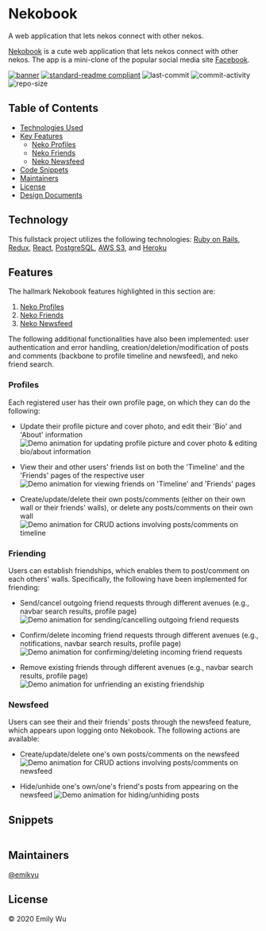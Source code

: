 # Nekobook
A web application that lets nekos connect with other nekos.

[Nekobook](https://nekobook.herokuapp.com) is a cute web application that lets nekos connect with other nekos. The app is a mini-clone of the popular social media site [Facebook](https://facebook.com).

[![banner](read_me/nekobook_timeline_v2.png)](https://nekobook.herokuapp.com/)
[![standard-readme compliant](https://img.shields.io/badge/standard--readme-OK-green.svg)](https://github.com/RichardLitt/standard-readme)
![last-commit](https://img.shields.io/github/last-commit/emikyu/nekobook)
![commit-activity](https://img.shields.io/github/commit-activity/m/emikyu/nekobook)
![repo-size](https://img.shields.io/github/repo-size/emikyu/nekobook)


## Table of Contents

- [Technologies Used](#technology)
- [Key Features](#features)
    - [Neko Profiles](#profiles)
    - [Neko Friends](#friending)
    - [Neko Newsfeed](#newsfeed)
- [Code Snippets](#snippets)
- [Maintainers](#maintainers)
- [License](#license)
- [Design Documents](https://github.com/emikyu/Nekobook/wiki)

## Technology

This fullstack project utilizes the following technologies: [Ruby on Rails](https://api.rubyonrails.org/), [Redux](https://redux.js.org/api/api-reference), [React](https://reactjs.org/docs/getting-started.html), [PostgreSQL](https://www.postgresql.org/), [AWS S3](https://docs.aws.amazon.com/s3/index.html), and [Heroku](https://devcenter.heroku.com/categories/reference)

## Features

The hallmark Nekobook features highlighted in this section are:
1. [Neko Profiles](#profiles)
2. [Neko Friends](#friending)
3. [Neko Newsfeed](#newsfeed)

The following additional functionalities have also been implemented: user authentication and error handling, creation/deletion/modification of posts and comments (backbone to profile timeline and newsfeed), and neko friend search.

### Profiles
Each registered user has their own profile page, on which they can do the following:
- Update their profile picture and cover photo, and edit their 'Bio' and 'About' information
![Demo animation for updating profile picture and cover photo & editing bio/about information](read_me/edit_profile.gif)


- View their and other users' friends list on both the 'Timeline' and the 'Friends' pages of the respective user
![Demo animation for viewing friends on 'Timeline' and 'Friends' pages](read_me/view_friends.gif)


- Create/update/delete their own posts/comments (either on their own wall or their friends' walls), or delete any posts/comments on their own wall
![Demo animation for CRUD actions involving posts/comments on timeline](read_me/posts_comments.gif)


### Friending
Users can establish friendships, which enables them to post/comment on each others' walls. Specifically, the following have been implemented for friending:
- Send/cancel outgoing friend requests through different avenues (e.g., navbar search results, profile page)
![Demo animation for sending/cancelling outgoing friend requests](read_me/outgoing_requests.gif)


- Confirm/delete incoming friend requests through different avenues (e.g., notifications, navbar search results, profile page)
![Demo animation for confirming/deleting incoming friend requests](read_me/incoming_requests.gif)


- Remove existing friends through different avenues (e.g., navbar search results, profile page)
![Demo animation for unfriending an existing friendship](read_me/unfriend.gif)


### Newsfeed
Users can see their and their friends' posts through the newsfeed feature, which appears upon logging onto Nekobook. The following actions are available:
- Create/update/delete one's own posts/comments on the newsfeed
![Demo animation for CRUD actions involving posts/comments on newsfeed](read_me/newsfeed_crud.gif)

- Hide/unhide one's own/one's friend's posts from appearing on the newsfeed
![Demo animation for hiding/unhiding posts](read_me/hide_unhide.gif)

## Snippets

```
```

## Maintainers

[@emikyu](https://github.com/emikyu)


## License

© 2020 Emily Wu
